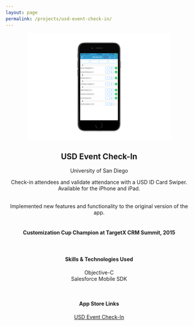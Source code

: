 ```yaml
---
layout: page
permalink: /projects/usd-event-check-in/
---
```

<center>
    <img src="/projects/img/usd-checkin.png" alt="USD Event Check-In"/>
	<h2>USD Event Check-In</h2>
	<p>University of San Diego</p>
	<p>Check-in attendees and validate attendance with a USD ID Card Swiper.  Available for the iPhone and iPad.</p>
</center>

<br/>

<center>Implemented new features and functionality to the original version of the app.</center>

<br/>

<center><h4>Customization Cup Champion at TargetX CRM Summit, 2015</h4></center>

<br/>

<center><h4>Skills & Technologies Used</h4></center>
<center>
	<p>Objective-C<br/>
	Salesforce Mobile SDK</p>
</center>

<br/>

<center><h4>App Store Links</h4></center>
<center>
	<p><a href="https://itunes.apple.com/us/app/usd-event-check-in/id863205012?mt=8" target="_blank">USD Event Check-In</a></p>
</center>